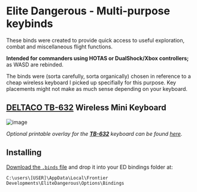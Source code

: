 # Elite Dangerous - Multi-purpose keybinds

These binds were created to provide quick access to useful exploration, combat and miscellaneous flight functions.

**Intended for commanders using HOTAS or DualShock/Xbox controllers;** as WASD are rebinded.

The binds were (sorta carefully, sorta organically) chosen in reference to a cheap wireless keyboard I picked up specifially for this purpose. Key placements might not make as much sense depending on your keyboard.

## [**DELTACO TB-632**](https://web.archive.org/web/20210320211506/https://www.deltaco.se/produkter/deltaco/datortillbeh%C3%B6r/tangentbord/tr%C3%A5dl%C3%B6sa/mini/TB-632) Wireless Mini Keyboard

![image](https://user-images.githubusercontent.com/35688133/111930141-7bc42600-8ab8-11eb-8df2-2c9ce413343b.png)

*Optional printable overlay for the [**TB-632**](https://web.archive.org/web/20210320211506/https://www.deltaco.se/produkter/deltaco/datortillbeh%C3%B6r/tangentbord/tr%C3%A5dl%C3%B6sa/mini/TB-632) keyboard can be found [here](#).*

## Installing

[Download the `.binds` file](https://github.com/VictorWesterlund/edkb/releases) and drop it into your ED bindings folder at:

```
C:\users\[USER]\AppData\Local\Frontier Developments\EliteDangerous\Options\Bindings
```
